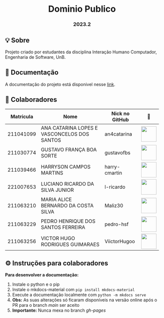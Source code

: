 <h1 align="center"> Dominio Publico </h1>
<h3 align="center"> 2023.2 </h3>

## 💡 Sobre
Projeto criado por estudantes da disciplina Interação Humano Computador, Engenharia de Software, UnB.


## 📒 Documentação
A documentação do projeto está disponivel nesse [link](https://interacao-humano-computador.github.io/2023.2-Grupo04/).

## 👥 Colaboradores

| Matrícula | Nome                                        | Nick no GitHub |                                                       📸                                                        |
| :-------: | ------------------------------------------- | -------------- | :------------------------------------------------------------------------------------------------------------: |
| 211041099 | ANA CATARINA LOPES E VASCONCELOS DOS SANTOS | an4catarina    |  [<img src="https://avatars.githubusercontent.com/u/89619442?v=4" width=50>](https://github.com/an4catarina)   |
| 211030774 | GUSTAVO FRANÇA BOA SORTE                    | gustavofbs     |   [<img src="https://avatars.githubusercontent.com/u/61592832?v=4" width=50>](https://github.com/gustavofbs)   |
| 211039466 | HARRYSON CAMPOS MARTINS                     | harry-cmartin  | [<img src="https://avatars.githubusercontent.com/u/129622482?v=4" width=50>](https://github.com/harry-cmartin) |
| 221007653 | LUCIANO RICARDO DA SILVA JUNIOR             | l-ricardo      |   [<img src="https://avatars.githubusercontent.com/u/88405145?v=4" width=50>](https://github.com/l-ricardo)    |
| 211063210 | MARIA ALICE BERNARDO DA COSTA SILVA         | Maliz30        |    [<img src="https://avatars.githubusercontent.com/u/105389239?v=4" width=50>](https://github.com/Maliz30)    |
| 211063229 | PEDRO HENRIQUE DOS SANTOS FERREIRA          | pedro-hsf      |   [<img src="https://avatars.githubusercontent.com/u/97897684?v=4" width=50>](https://github.com/pedro-hsf )   |
| 211063256 | VICTOR HUGO RODRIGUES GUIMARAES             | ViictorHugoo   |  [<img src="https://avatars.githubusercontent.com/u/99771740?v=4" width=50>](https://github.com/ViictorHugoo)  |


## ⚙️ Instruções para colaboradores

**Para desenvolver a documentação:**

1. Instale o python e o pip
2. Instale o mkdocs-material com ```pip install mkdocs-material```
3. Execute a documentação localmente com ```python -m mkdocs serve```
4. **Obs:** As suas alterações só ficaram disponíveis na versão online após o PR para o branch *main* ser aceito
5. **Importante:** Nunca mexa no branch *gh-pages*